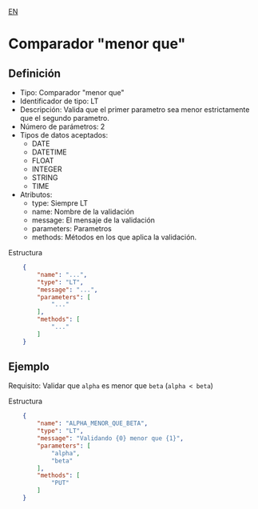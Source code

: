 [EN](LT.md)
# Comparador "menor que"

## Definición
* Tipo: Comparador "menor que"
* Identificador de tipo: LT
* Descripción: Valida que el primer parametro sea menor estrictamente que el segundo parametro.
* Número de parámetros: 2
* Tipos de datos aceptados:
  * DATE
  * DATETIME
  * FLOAT
  * INTEGER
  * STRING
  * TIME
* Atributos:
  * type: Siempre LT
  * name: Nombre de la validación
  * message: El mensaje de la validación
  * parameters: Parametros
  * methods: Métodos en los que aplica la validación.

Estructura
```json
	{
		"name": "...",
		"type": "LT",
		"message": "...",
		"parameters": [
			"..."
		],
		"methods": [
			"..."
		]
	}
```
## Ejemplo

Requisito: Validar que `alpha` es menor que `beta` (`alpha < beta`)

Estructura
```json
	{
		"name": "ALPHA_MENOR_QUE_BETA",
		"type": "LT",
		"message": "Validando {0} menor que {1}",
		"parameters": [
			"alpha",
			"beta"
		],
		"methods": [
			"PUT"
		]
	}
```
